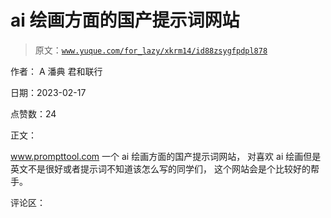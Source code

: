 # ai 绘画方面的国产提示词网站

> 原文：[`www.yuque.com/for_lazy/xkrm14/id88zsygfpdpl878`](https://www.yuque.com/for_lazy/xkrm14/id88zsygfpdpl878)

作者： A 潘典 君和联行

日期：2023-02-17

点赞数：24

正文：

www.prompttool.com 一个 ai 绘画方面的国产提示词网站， 对喜欢 ai 绘画但是英文不是很好或者提示词不知道该怎么写的同学们， 这个网站会是个比较好的帮手。

评论区：



